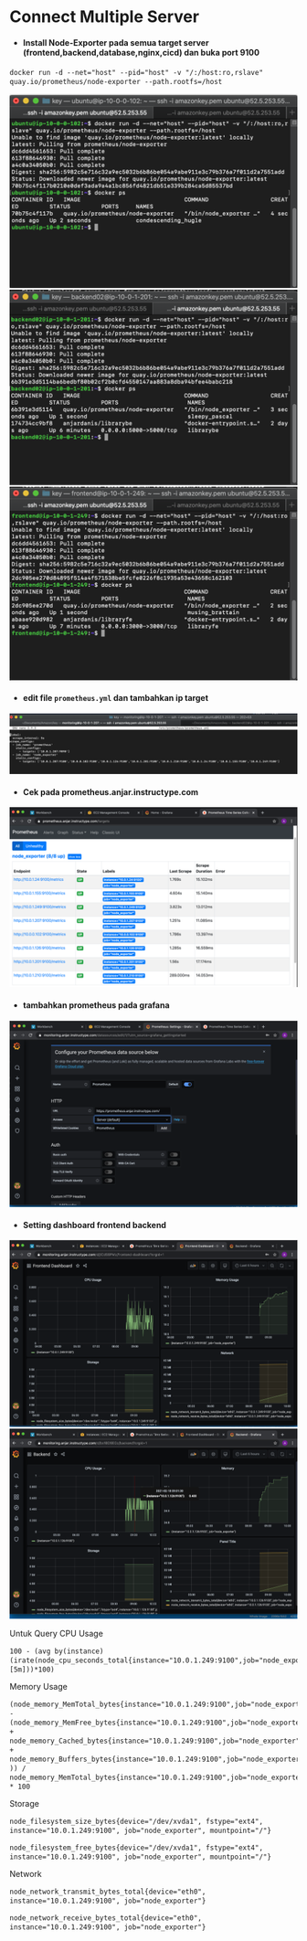 # Connect Multiple Server

* #### Install Node-Exporter pada semua target server (frontend,backend,database,nginx,cicd) dan buka port 9100
```
docker run -d --net="host" --pid="host" -v "/:/host:ro,rslave" quay.io/prometheus/node-exporter --path.rootfs=/host
```
![01](assets/01.png)
![02](assets/02.png)
![03](assets/03.png)

* #### edit file `prometheus.yml` dan tambahkan ip target
![08](assets/08.png)

* #### Cek pada prometheus.anjar.instructype.com
![09](assets/09.png)

* #### tambahkan prometheus pada grafana
![10](assets/10.png)

* #### Setting dashboard frontend backend
![11](assets/11.png)
![12](assets/12.png)

Untuk Query
CPU Usage
```
100 - (avg by(instance)(irate(node_cpu_seconds_total{instance="10.0.1.249:9100",job="node_exporter",mode="idle"}[5m]))*100)
```
Memory Usage
```
(node_memory_MemTotal_bytes{instance="10.0.1.249:9100",job="node_exporter"} - (node_memory_MemFree_bytes{instance="10.0.1.249:9100",job="node_exporter"} +        
node_memory_Cached_bytes{instance="10.0.1.249:9100",job="node_exporter"} + node_memory_Buffers_bytes{instance="10.0.1.249:9100",job="node_exporter"} )) /   
node_memory_MemTotal_bytes{instance="10.0.1.249:9100",job="node_exporter"} * 100
```
Storage
```
node_filesystem_size_bytes{device="/dev/xvda1", fstype="ext4", instance="10.0.1.249:9100", job="node_exporter", mountpoint="/"}
```
```
node_filesystem_free_bytes{device="/dev/xvda1", fstype="ext4", instance="10.0.1.249:9100", job="node_exporter", mountpoint="/"}
```

Network
```
node_network_transmit_bytes_total{device="eth0", instance="10.0.1.249:9100", job="node_exporter"}
```
```
node_network_receive_bytes_total{device="eth0", instance="10.0.1.249:9100", job="node_exporter"}
```
